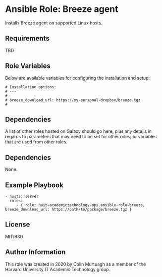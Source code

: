 # Ansible Role: Breeze agent

Installs Breeze agent on supported Linux hosts.


## Requirements

TBD

## Role Variables

Below are available variables for configuring the installation and setup:

```
# Installation options:
# ---
#
# breeze_download_url: https://my-personal-dropbox/breeze.tgz
#
```

Dependencies
------------

A list of other roles hosted on Galaxy should go here, plus any details in regards to parameters that may need to be set for other roles, or variables that are used from other roles.

## Dependencies

None.

## Example Playbook

    - hosts: server
      roles:
         - { role: huit-academictechnology-ops.ansible-role-breeze, breeze_download_url: https://path/to/package/breeze.tgz }

License
-------

MIT/BSD

Author Information
------------------

This role was created in 2020 by Colin Murtuagh as a member of the Harvard University IT Academic Technology group.
